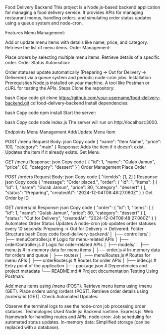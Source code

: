 Food Delivery Backend
This project is a Node.js-based backend application for managing a food delivery service. It provides APIs for managing restaurant menus, handling orders, and simulating order status updates using a queue system and node-cron.

Features
Menu Management:

Add or update menu items with details like name, price, and category.
Retrieve the list of menu items.
Order Management:

Place orders by selecting multiple menu items.
Retrieve details of a specific order.
Order Status Automation:

Order statuses update automatically (Preparing → Out for Delivery → Delivered) via a queue system and periodic node-cron jobs.
Installation
Prerequisites
Node.js installed on your machine.
A tool like Postman or cURL for testing the APIs.
Steps
Clone the repository:

bash
Copy code
git clone https://github.com/your-username/food-delivery-backend.git
cd food-delivery-backend
Install dependencies:

bash
Copy code
npm install
Start the server:

bash
Copy code
node index.js
The server will run on http://localhost:3000.

Endpoints
Menu Management
Add/Update Menu Item

POST /menu
Request Body:
json
Copy code
{
    "name": "Item Name",
    "price": 100,
    "category": "main"
}
Response:
Adds the item if it doesn't exist.
Updates the item if it already exists.
Get Menu

GET /menu
Response:
json
Copy code
[
    {
        "id": 1,
        "name": "Gulab Jamun",
        "price": 80,
        "category": "dessert"
    }
]
Order Management
Place Order

POST /orders
Request Body:
json
Copy code
{
    "itemIds": [1, 2]
}
Response:
json
Copy code
{
    "message": "Order placed.",
    "order": {
        "id": 1,
        "items": [
            {
                "id": 1,
                "name": "Gulab Jamun",
                "price": 80,
                "category": "dessert"
            }
        ],
        "status": "Preparing",
        "createdAt": "2024-12-04T08:48:27.060Z"
    }
}
Get Order by ID

GET /orders/:id
Response:
json
Copy code
{
    "order": {
        "id": 1,
        "items": [
            {
                "id": 1,
                "name": "Gulab Jamun",
                "price": 80,
                "category": "dessert"
            }
        ],
        "status": "Out for Delivery",
        "createdAt": "2024-12-04T08:48:27.060Z"
    }
}
Automated Order Status Updates
A node-cron job updates order statuses every 10 seconds:
Preparing → Out for Delivery → Delivered.
Folder Structure
bash
Copy code
food-delivery-backend/
│
├── controllers/
│   ├── menuController.js   # Logic for menu-related APIs
│   ├── orderController.js  # Logic for order-related APIs
│
├── models/
│   ├── menu.js             # In-memory data for menu items
│   ├── order.js            # In-memory data for orders and queue
│
├── routes/
│   ├── menuRoutes.js       # Routes for menu APIs
│   ├── orderRoutes.js      # Routes for order APIs
│
├── index.js                # Entry point of the application
├── package.json            # Dependencies and project metadata
└── README.md               # Project documentation
Testing
Using Postman:

Add menu items using /menu (POST).
Retrieve menu items using /menu (GET).
Place orders using /orders (POST).
Retrieve order details using /orders/:id (GET).
Check Automated Updates:

Observe the terminal logs to see the node-cron job processing order statuses.
Technologies Used
Node.js: Backend runtime.
Express.js: Web framework for handling routes and APIs.
node-cron: Job scheduling for automated status updates.
In-memory data: Simplified storage (can be replaced with a database).